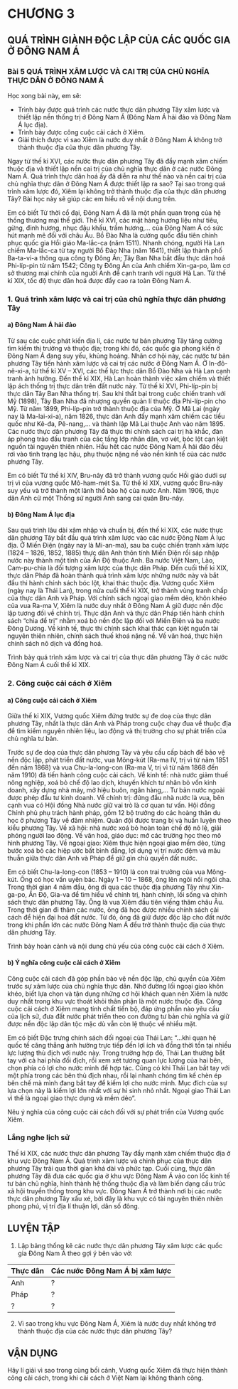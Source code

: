 # CHƯƠNG 3
## QUÁ TRÌNH GIÀNH ĐỘC LẬP CỦA CÁC QUỐC GIA Ở ĐÔNG NAM Á

### Bài 5 QUÁ TRÌNH XÂM LƯỢC VÀ CAI TRỊ CỦA CHỦ NGHĨA THỰC DÂN Ở ĐÔNG NAM Á

Học xong bài này, em sẽ:
- Trình bày được quá trình các nước thực dân phương Tây xâm lược và thiết lập nền thống trị ở Đông Nam Á (Đông Nam Á hải đảo và Đông Nam Á lục địa).
- Trình bày được công cuộc cải cách ở Xiêm.
- Giải thích được vì sao Xiêm là nước duy nhất ở Đông Nam Á không trở thành thuộc địa của thực dân phương Tây.

Ngay từ thế kỉ XVI, các nước thực dân phương Tây đã đẩy mạnh xâm chiếm thuộc địa và thiết lập nền cai trị của chủ nghĩa thực dân ở các nước Đông Nam Á. Quá trình thực dân hoá ấy đã diễn ra như thế nào và nền cai trị của chủ nghĩa thực dân ở Đông Nam Á được thiết lập ra sao? Tại sao trong quá trình xâm lược đó, Xiêm lại không trở thành thuộc địa của thực dân phương Tây? Bài học này sẽ giúp các em hiểu rõ về nội dung trên.

Em có biết
Từ thời cổ đại, Đông Nam Á đã là một phần quan trọng của hệ thống thương mại thế giới.
Thế kỉ XVI, các mặt hàng hương liệu như tiêu, gừng, đinh hương, nhục đậu khấu, trầm hương,... của Đông Nam Á có sức hút mạnh mẽ đối với châu Âu. Bồ Đào Nha là cường quốc đầu tiên chinh phục quốc gia Hồi giáo Ma-lắc-ca (năm 1511). Nhanh chóng, người Hà Lan chiếm Ma-lắc-ca từ tay người Bồ Đào Nha (năm 1641), thiết lập thành phố Ba-ta-vi-a thông qua công ty Đông Ấn; Tây Ban Nha bắt đầu thực dân hoá Phi-líp-pin từ năm 1542; Công ty Đông Ấn của Anh chiếm Xin-ga-po, làm cơ sở thương mại chính của người Anh để cạnh tranh với người Hà Lan.
Từ thế kỉ XIX, tốc độ thực dân hoá được đẩy cao ra toàn Đông Nam Á.

### 1. Quá trình xâm lược và cai trị của chủ nghĩa thực dân phương Tây
#### a) Đông Nam Á hải đảo

Từ sau các cuộc phát kiến địa lí, các nước tư bản phương Tây tăng cường tìm kiếm thị trường và thuộc địa; trong khi đó, các quốc gia phong kiến ở Đông Nam Á đang suy yếu, khủng hoảng. Nhân cơ hội này, các nước tư bản phương Tây tiến hành xâm lược và cai trị các nước ở Đông Nam Á.
Ở In-đô-nê-xi-a, từ thế kỉ XV – XVI, các thế lực thực dân Bồ Đào Nha và Hà Lan cạnh tranh ảnh hưởng. Đến thế kỉ XIX, Hà Lan hoàn thành việc xâm chiếm và thiết lập ách thống trị thực dân trên đất nước này.
Từ thế kỉ XVI, Phi-líp-pin bị thực dân Tây Ban Nha thống trị. Sau khi thất bại trong cuộc chiến tranh với Mỹ (1898), Tây Ban Nha đã nhượng quyền quản lí thuộc địa Phi-líp-pin cho Mỹ. Từ năm 1899, Phi-líp-pin trở thành thuộc địa của Mỹ.
Ở Mã Lai (ngày nay là Ma-lai-xi-a), năm 1826, thực dân Anh đẩy mạnh xâm chiếm các tiểu quốc như Kê-đa, Pê-nang,... và thành lập Mã Lai thuộc Anh vào năm 1895.
Các nước thực dân phương Tây đã thực thi chính sách cai trị hà khắc, đàn áp phong trào đấu tranh của các tầng lớp nhân dân, vơ vét, bóc lột cạn kiệt nguồn tài nguyên thiên nhiên. Hầu hết các nước Đông Nam Á hải đảo đều rơi vào tình trạng lạc hậu, phụ thuộc nặng nề vào nền kinh tế của các nước phương Tây.

Em có biết
Từ thế kỉ XIV, Bru-nây đã trở thành vương quốc Hồi giáo dưới sự trị vì của vương quốc Mô-ham-mét Sa. Từ thế kỉ XIX, vương quốc Bru-nây suy yếu và trở thành một lãnh thổ bảo hộ của nước Anh. Năm 1906, thực dân Anh cử một Thống sứ người Anh sang cai quản Bru-nây.

#### b) Đông Nam Á lục địa

Sau quá trình lâu dài xâm nhập và chuẩn bị, đến thế kỉ XIX, các nước thực dân phương Tây bắt đầu quá trình xâm lược vào các nước Đông Nam Á lục địa.
Ở Miến Điện (ngày nay là Mi-an-ma), sau ba cuộc chiến tranh xâm lược (1824 – 1826, 1852, 1885) thực dân Anh thôn tính Miến Điện rồi sáp nhập nước này thành một tỉnh của Ấn Độ thuộc Anh.
Ba nước Việt Nam, Lào, Cam-pu-chia là đối tượng xâm lược của thực dân Pháp. Đến cuối thế kỉ XIX, thực dân Pháp đã hoàn thành quá trình xâm lược những nước này và bắt đầu thi hành chính sách bóc lột, khai thác thuộc địa.
Vương quốc Xiêm (ngày nay là Thái Lan), trong nửa cuối thế kỉ XIX, trở thành vùng tranh chấp của thực dân Anh và Pháp. Với chính sách ngoại giao mềm dẻo, khôn khéo của vua Ra-ma V, Xiêm là nước duy nhất ở Đông Nam Á giữ được nền độc lập tương đối về chính trị.
Thực dân Anh và thực dân Pháp tiến hành chính sách “chia để trị” nhằm xoá bỏ nền độc lập đối với Miến Điện và ba nước Đông Dương. Về kinh tế, thực thi chính sách khai thác cạn kiệt nguồn tài nguyên thiên nhiên, chính sách thuế khoá nặng nề. Về văn hoá, thực hiện chính sách nô dịch và đồng hoá.

Trình bày quá trình xâm lược và cai trị của thực dân phương Tây ở các nước Đông Nam Á cuối thế kỉ XIX.

### 2. Công cuộc cải cách ở Xiêm
#### a) Công cuộc cải cách ở Xiêm

Giữa thế kỉ XIX, Vương quốc Xiêm đứng trước sự đe doạ của thực dân phương Tây, nhất là thực dân Anh và Pháp trong cuộc chạy đua về thuộc địa để tìm kiếm nguyên nhiên liệu, lao động và thị trường cho sự phát triển của chủ nghĩa tư bản.

Trước sự đe doạ của thực dân phương Tây và yêu cầu cấp bách để bảo vệ nền độc lập, phát triển đất nước, vua Mông-kút (Ra-ma IV, trị vì từ năm 1851 đến năm 1868) và vua Chu-la-long-con (Ra-ma V, trị vì từ năm 1868 đến năm 1910) đã tiến hành công cuộc cải cách.
Về kinh tế: nhà nước giảm thuế nông nghiệp, xoá bỏ chế độ lao dịch, khuyến khích tư nhân bỏ vốn kinh doanh, xây dựng nhà máy, mở hiệu buôn, ngân hàng,... Tư bản nước ngoài được phép đầu tư kinh doanh.
Về chính trị: đứng đầu nhà nước là vua, bên cạnh vua có Hội đồng Nhà nước giữ vai trò là cơ quan tư vấn. Hội đồng Chính phủ phụ trách hành pháp, gồm 12 bộ trưởng do các hoàng thân du học ở phương Tây về đảm nhiệm. Quân đội được trang bị và huấn luyện theo kiểu phương Tây.
Về xã hội: nhà nước xoá bỏ hoàn toàn chế độ nô lệ, giải phóng người lao động.
Về văn hoá, giáo dục: mở các trường học theo mô hình phương Tây.
Về ngoại giao: Xiêm thực hiện ngoại giao mềm dẻo, từng bước xoá bỏ các hiệp ước bất bình đẳng, lợi dụng vị trí nước đệm và mâu thuẫn giữa thực dân Anh và Pháp để giữ gìn chủ quyền đất nước.

Em có biết
Chu-la-long-con (1853 – 1910) là con trai trưởng của vua Mông-kút. Ông có học vấn uyên bác. Ngày 1 – 10 – 1868, ông lên ngôi nối ngôi cha. Trong thời gian 4 năm đầu, ông đi qua các thuộc địa phương Tây như Xin-ga-po, Ấn Độ, Gia-va để tìm hiểu về chính trị, hành chính, lối sống và chính sách thực dân phương Tây.
Ông là vua Xiêm đầu tiên viếng thăm châu Âu. Trong thời gian đi thăm các nước, ông đã học được nhiều chính sách cải cách để hiện đại hoá đất nước. Từ đó, ông đã giữ được độc lập cho đất nước trong khi phần lớn các nước Đông Nam Á đều trở thành thuộc địa của thực dân phương Tây.

Trình bày hoàn cảnh và nội dung chủ yếu của công cuộc cải cách ở Xiêm.

#### b) Ý nghĩa công cuộc cải cách ở Xiêm

Công cuộc cải cách đã góp phần bảo vệ nền độc lập, chủ quyền của Xiêm trước sự xâm lược của chủ nghĩa thực dân. Nhờ đường lối ngoại giao khôn khéo, biết lựa chọn và tận dụng những cơ hội khách quan nên Xiêm là nước duy nhất trong khu vực thoát khỏi thân phận là một nước thuộc địa.
Công cuộc cải cách ở Xiêm mang tính chất tiến bộ, đáp ứng phần nào yêu cầu của lịch sử, đưa đất nước phát triển theo con đường tư bản chủ nghĩa và giữ được nền độc lập dân tộc mặc dù vẫn còn lệ thuộc về nhiều mặt.

Em có biết
Đặc trưng chính sách đối ngoại của Thái Lan:
“...khi quan hệ quốc tế căng thẳng ảnh hưởng trực tiếp đến lợi ích và đồng thời tồn tại nhiều lực lượng thù địch với nước này. Trong trường hợp đó, Thái Lan thường bắt tay với cả hai phía đối địch, rồi xem xét tương quan lực lượng của hai bên, chọn phía có lợi cho nước mình để hợp tác. Cũng có khi Thái Lan bắt tay với một phía trong các bên thù địch nhau, rồi lại nhanh chóng tìm kế chèn ép bên chế mà mình đang bắt tay để kiếm lợi cho nước mình. Mục đích của sự lựa chọn này là kiếm lợi lớn nhất với sự hi sinh nhỏ nhất. Ngoại giao Thái Lan vì thế là ngoại giao thực dụng và mềm dẻo”.

Nêu ý nghĩa của công cuộc cải cách đối với sự phát triển của Vương quốc Xiêm.

### Lắng nghe lịch sử

Thế kỉ XIX, các nước thực dân phương Tây đẩy mạnh xâm chiếm thuộc địa ở khu vực Đông Nam Á. Quá trình xâm lược và chinh phục của thực dân phương Tây trải qua thời gian khá dài và phức tạp. Cuối cùng, thực dân phương Tây đã đưa các quốc gia ở khu vực Đông Nam Á vào con lốc kinh tế tư bản chủ nghĩa, hình thành hệ thống thuộc địa và làm biến dạng cấu trúc xã hội truyền thống trong khu vực. Đông Nam Á trở thành nơi bị các nước thực dân phương Tây xấu xé, bởi đây là khu vực có tài nguyên thiên nhiên phong phú, vị trí địa lí thuận lợi, dân số đông.

## LUYỆN TẬP

1. Lập bảng thống kê các nước thực dân phương Tây xâm lược các quốc gia Đông Nam Á theo gợi ý bên vào vở:

| Thực dân | Các nước Đông Nam Á bị xâm lược |
|---|---|
| Anh | ? |
| Pháp | ? |
| ? | ? |

2. Vì sao trong khu vực Đông Nam Á, Xiêm là nước duy nhất không trở thành thuộc địa của các nước thực dân phương Tây?

## VẬN DỤNG

Hãy lí giải vì sao trong cùng bối cảnh, Vương quốc Xiêm đã thực hiện thành công cải cách, trong khi cải cách ở Việt Nam lại không thành công.
